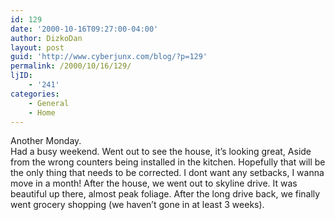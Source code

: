 ```yaml
---
id: 129
date: '2000-10-16T09:27:00-04:00'
author: DizkoDan
layout: post
guid: 'http://www.cyberjunx.com/blog/?p=129'
permalink: /2000/10/16/129/
ljID:
    - '241'
categories:
    - General
    - Home
---
```


Another Monday.  
Had a busy weekend. Went out to see the house, it’s looking great, Aside from the wrong counters being installed in the kitchen. Hopefully that will be the only thing that needs to be corrected. I dont want any setbacks, I wanna move in a month! After the house, we went out to skyline drive. It was beautiful up there, almost peak foliage. After the long drive back, we finally went grocery shopping (we haven’t gone in at least 3 weeks).